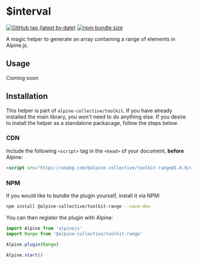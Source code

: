 # $interval

[![GitHub tag (latest by date)](https://img.shields.io/npm/v/@alpine-collective/toolkit-interval)](https://www.npmjs.com/package/@alpine-collective/toolkit-interval)
[![npm bundle size](https://img.shields.io/bundlephobia/minzip/@alpine-collective/toolkit-interval?color=#0F0)](https://bundlephobia.com/result?p=@alpine-collective/toolkit-interval)

A magic helper to generate an array containing a range of elements in Alpine.js.

## Usage
Coming soon

## Installation

This helper is part of `alpine-collective/toolkit`. If you have already installed the main library, you won't need to do anything else. If you desire to install the helper as a standalone packacage, follow the steps below.

### CDN

Include the following `<script>` tag in the `<head>` of your document, **before** Alpine:

```html
<script src="https://unpkg.com/@alpine-collective/toolkit-range@1.0.0/dist/cdn.min.js" defer></script>
```

### NPM

If you would like to bundle the plugin yourself, install it via NPM:

```bash
npm install @alpine-collective/toolkit-range --save-dev
```

You can then register the plugin with Alpine:

```js
import Alpine from 'alpinejs'
import Range from '@alpine-collective/toolkit-range'

Alpine.plugin(Range)

Alpine.start()
```
